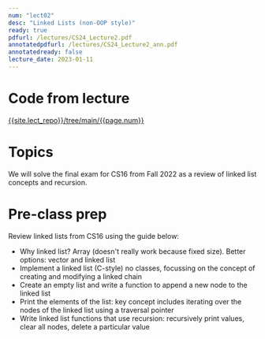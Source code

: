```yaml
---
num: "lect02"
desc: "Linked Lists (non-OOP style)"
ready: true
pdfurl: /lectures/CS24_Lecture2.pdf
annotatedpdfurl: /lectures/CS24_Lecture2_ann.pdf
annotatedready: false
lecture_date: 2023-01-11
---
```


# Code from lecture
[{{site.lect_repo}}/tree/main/{{page.num}}]({{site.lect_repo}}/tree/main/{{page.num}})

# Topics

We will solve the final exam for CS16 from Fall 2022 as a review of linked list concepts and recursion.

# Pre-class prep
Review linked lists from CS16 using the guide below:
* Why linked list? Array (doesn't really work because fixed size). Better options: vector and linked list
* Implement a linked list (C-style) no classes, focussing on the concept of creating and modifying a linked chain
* Create an empty list and write a function to append a new node to the linked list
* Print the elements of the list: key concept includes iterating over the nodes of the linked list using a traversal pointer
* Write linked list functions that use recursion: recursively print values, clear all nodes, delete a particular value

